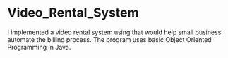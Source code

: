 # Video_Rental_System
I implemented a video rental system using that would help small business automate the billing process.
The program uses basic Object Oriented Programming in Java.
